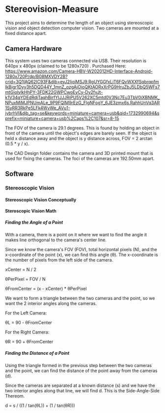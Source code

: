# Stereovision-Measure

This project aims to determine the length of an object using stereoscopic vision and object detection computer vision. Two cameras are mounted at a fixed distance apart.

## Camera Hardware

This system uses two cameras connected via USB. Their resolution is 640px x 480px (claimed to be 1280x720) .
Purchased Here: https://www.amazon.com/Camera-HBV-W202012HD-Interface-Android-1280x720P/dp/B08MXVDY2B?crid=3Q1IAQ62IC93F&dib=eyJ2IjoiMSJ9.RgUYGGfxLjT6FQvWXXfSqbrqpfmlkBigr1Dyy3h5DQD44Y_1mnZ_ozgAiOioQKtAORxXrPG9HruZbJ5LDbQ5WFs7mtGiolylkHhPY-3FDK22GWPCwoEyCy-Dv2fvJt-k1V34qYDEdRdjTaqhBirfYIJJJRiPU5V262XC5mtd0V3Nc7Eu3TbV0iXBNMK_NPuxMiMJPNUmALe_9P9FQIM9rEzG_FlgNFogY_6JE3zmx6s.RahhUnVq3AR1SyRR3RkPe5LFk4WvWe_AVu1-jvbrhVI&dib_tag=se&keywords=miniature+camera+usb&qid=1732990694&sprefix=miniature+camera+usb%2Caps%2C107&sr=8-15

The FOV of the camera is 29.1 degrees.
This is found by holding an object in front of the camera until the object's edges are barely seen. If the object is held x distance away and the object is y distance across, FOV = 2 arctan (0.5 \* y / x).

The CAD Design folder contains the camera and 3D printed mount that is used for fixing the cameras. The foci of the cameras are 192.50mm apart.

## Software

### Stereoscopic Vision

#### Stereoscopic Vision Conceptually

#### Steroscopic Vision Math

##### Finding the Angle of a Point

With a camera, there is a point on it where we want to find the angle it makes line orthogonal to the camera's center line.

Since we know the camera's FOV (FOV), total horizontal pixels (N), and the x-coordinate of the point (x), we can find this angle (θ). The x-coordinate is the number of pixels from the left side of the camera.

xCenter = N / 2

θPerPixel = FOV / N

θFromCenter = (x - xCenter) \* θPerPixel

We want to form a triangle between the two cameras and the point, so we want the 2 interior angles along the cameras.

For the Left Camera:

θL = 90 - θFromCenter

For the Right Camera:

θR = 90 + θFromCenter

##### Finding the Distance of a Point

Using the triangle formed in the previous step between the two cameras and the point, we can find the distance of the point away from the cameras (d).

Since the cameras are separated at a known distance (s) and we have the two interior angles along that line, we will find d. This is the Side-Angle-Side Thereom.

d = s / ((1 / tan(θL)) + (1 / tan(θR)))
